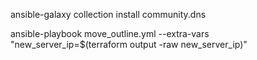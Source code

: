 ansible-galaxy collection install community.dns

ansible-playbook move_outline.yml --extra-vars "new_server_ip=$(terraform output -raw new_server_ip)"
